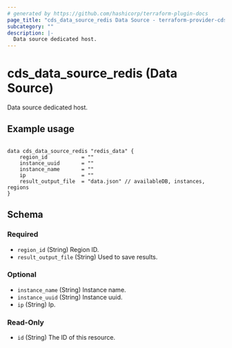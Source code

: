 ```yaml
---
# generated by https://github.com/hashicorp/terraform-plugin-docs
page_title: "cds_data_source_redis Data Source - terraform-provider-cds"
subcategory: ""
description: |-
  Data source dedicated host.
---
```


# cds_data_source_redis (Data Source)

Data source dedicated host.

## Example usage

```hcl

data cds_data_source_redis "redis_data" {
    region_id           = ""
    instance_uuid       = ""
    instance_name       = ""
    ip                  = ""
    result_output_file  = "data.json" // availableDB, instances, regions
}

```



<!-- schema generated by tfplugindocs -->
## Schema

### Required

- `region_id` (String) Region ID.
- `result_output_file` (String) Used to save results.

### Optional

- `instance_name` (String) Instance name.
- `instance_uuid` (String) Instance uuid.
- `ip` (String) Ip.

### Read-Only

- `id` (String) The ID of this resource.
